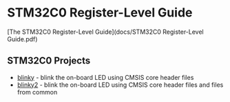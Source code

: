 # STM32C0 Register-Level Guide

[The STM32C0 Register-Level Guide](docs/STM32C0 Register-Level Guide.pdf)

## STM32C0 Projects

- [blinky](blinky/) - blink the on-board LED using CMSIS core header files
- [blinky2](blinky2/) - blink the on-board LED using CMSIS core header files and files from common


